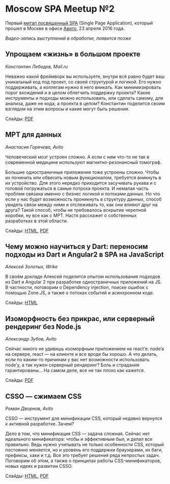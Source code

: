 # Moscow SPA Meetup №2

Первый [митап посвященный SPA](https://moscow-spa.timepad.ru/event/185632/) (Single Page Application), который прошел в Москве в офисе [Авито](https://www.avito.ru/), 23 апреля 2016 года.

*Видео-запись выступлений в обработке, появится позже*

## Упрощаем «жизнь» в большом проекте
 
*Константин Лебедев, Mail.ru*

Неважно какой фреймворк вы используете, внутри всё равно будет ваш уникальный код под проект, со своей структурой и логикой. Его нужно поддерживать, а коллегам нужно в него вникать. Как минимизировать порог вхождений и в целом облегчить поддержку проекта? Какие инструменты и подходы можно использовать, или сделать самому, для анализа, даже не кода, а проекта в целом? Константин поделится своим взглядом на этим вопросы и какие могут быть решения.

Слайды: [PDF](https://github.com/lahmatiy/moscow-spa-meetup-2/raw/master/pdf/make-life-easy.pdf)
 
## МРТ для данных
 
*Анастасия Горячева, Avito*

Человеческий мозг устроен сложно. А если с ним что-то не так в современной медицине используют магнитно-резонансный томограф.

Большие одностраничные приложения тоже устроены сложно. Чтобы их починить или обвесить новым функционалом, требуется вникнуть в их устройство. Для этого нередко приходится засучивать рукава и с головой погружаться в самые потроха проекта. И немалая часть проблем связана именно с бизнес логикой и потоками данных. Но что если у нас будет возможность проникнуть в структуру данных, способ увидеть связи между ними и отслеживать то, как они влияют друг на друга? Такой способ, чтобы не требовалось вскрытие черепной коробки, ну все как с МРТ.
Настя расскажет о собственных разработках в этой области.

Слайды: [HTML](http://www.slideshare.net/negoryacheva/avito-spa-meetup-2-61405477), [PDF](https://github.com/lahmatiy/moscow-spa-meetup-2/raw/master/pdf/make-life-easy.pdf)

## Чему можно научиться у Dart: переносим подходы из Dart и Angular2 в SPA на JavaScript
 
*Алексей Золотых, Wrike*

В своём докладе Алексей поделится опытом использования подходов из Dart и Angular 2 при разработке одностраничных приложений на JS. В частности, поговорим о Dependency injection, поиске ошибок с помощью Zone.JS, а также о потоках событий и асинхронном коде.

Слайды: [HTML](http://zolotyh.github.io/spa-pres/)

## Изоморфность без прикрас, или серверный рендеринг без Node.js

*Александр Зубов, Avito*

Сейчас никого не удивишь изоморфным приложением на react’е: node’a на сервере, react — на клиенте и все вроде бы хорошо. А что делать, если по каким-то причинам у вас нет возможности использовать node’у, а так нужен серверный рендеринг? Боль и страдания гарантированы… На самом деле, все не так плохо как кажется.

Слайды: [PDF](https://github.com/lahmatiy/moscow-spa-meetup-2/raw/master/pdf/server-side-rendering.pdf)

## CSSO — сжимаем CSS

*Роман Дворнов, Avito*

CSSO — инструмент для минификации CSS, который недавно вернулся к активной разработке. Зачем?

Дело в том, что минификация CSS — задача сложная. Сейчас нет идеального минификатора: чтобы и эффективным был, и делал все правильно. Ведь нужно учитывать не только особенности CSS, который постоянно меняется, но и уровень его поддержки браузерами, их баги, префиксы, хаки и т.д. Все это требует решения ряда непростых задач. Поговорим об этом, а также о принципах работы CSS-минификаторов, новых идеях и развитии CSSO.

Слайды: [HTML](http://www.slideshare.net/basisjs/csso-css-2), [PDF](https://github.com/lahmatiy/moscow-spa-meetup-2/raw/master/pdf/csso2.pdf)

